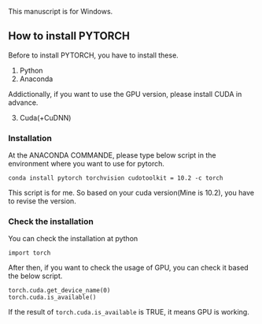 This manuscript is for Windows.

## How to install PYTORCH

Before to install PYTORCH, you have to install these.

1. Python
2. Anaconda

Addictionally, if you want to use the GPU version, please install CUDA in advance.

3. Cuda(+CuDNN)


### Installation

At the ANACONDA COMMANDE, please type below script in the environment where you want to use for pytorch.

```
conda install pytorch torchvision cudotoolkit = 10.2 -c torch
```

This script is for me.
So based on your cuda version(Mine is 10.2), you have to revise the version.

### Check the installation

You can check the installation at python

```
import torch
```

After then, if you want to check the usage of GPU, you can check it based the below script.

```
torch.cuda.get_device_name(0)
torch.cuda.is_available()
```

If the result of `torch.cuda.is_available` is TRUE, it means GPU is working.
